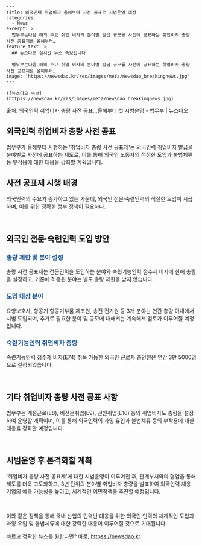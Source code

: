    ---
    title: 외국인력 취업비자 올해부터 사전 공표로 시범운영 예정
    categories:
      - News
    excerpt: >
      법무부는다음 해의 주요 취업 비자의 분야별 발급 규모를 사전에 공표하는 취업비자 총량 사전 공표제를 올해부터…
    feature_text: >
      ## 뉴스다오 실시간 뉴스 속보입니다.
    
      법무부는다음 해의 주요 취업 비자의 분야별 발급 규모를 사전에 공표하는 취업비자 총량 사전 공표제를 올해부터…
    image: 'https://newsdao.kr/res/images/meta/newsdao_breakingnews.jpg'
    ---
    
    ![뉴스다오 속보](httpss://newsdao.kr/res/images/meta/newsdao_breakingnews.jpg)

<p>출처: <a href="httpss://newsdao.kr/2935" rel="dofollow">외국인력 취업비자 총량 사전 공표…올해부터 첫 시범운영 - 법무부</a> | 뉴스다오</p>

<h2>외국인력 취업비자 총량 사전 공표</h2>

법무부가 올해부터 시행하는 '취업비자 총량 사전 공표제'는 외국인력 취업비자 발급을 분야별로 사전에 공표하는 제도로, 이를 통해 외국인 노동자의 적정한 도입과 불법체류 등 부작용에 대한 대응을 강화할 계획입니다.

<h2 data-ke-size="size26">사전 공표제 시행 배경</h2>
외국인력의 수요가 증가하고 있는 가운데, 외국인 전문·숙련인력의 적절한 도입이 시급하며, 이를 위한 정확한 정부 정책이 필요하다.

<p data-ke-size="size16">&nbsp;</p>

<h2 data-ke-size="size26">외국인 전문·숙련인력 도입 방안</h2>
<h3><b><span style="color: #1a5490;">총량 제한 및 분야 설정</span></b></h3>
총량 사전 공표제는 전문인력을 도입하는 분야와 숙련기능인력 점수제 비자에 한해 총량을 설정하고, 기존에 허용된 분야는 별도 총량 제한을 받지 않습니다.

<h3><b><span style="color: #1a5490;">도입 대상 분야</span></b></h3>
요양보호사, 항공기·항공기부품 제조원, 송전 전기원 등 3개 분야는 연간 총량 이내에서 시범 도입되며, 추가로 필요한 분야 및 규모에 대해서는 계속해서 검토가 이루어질 예정입니다.

<h3><b><span style="color: #1a5490;">숙련기능인력 취업비자 총량</span></b></h3>
숙련기능인력 점수제 비자(E74) 취득 가능한 외국인 근로자 총인원은 연간 3만 5000명으로 결정되었습니다.

<p data-ke-size="size16">&nbsp;</p>

<h2 data-ke-size="size26">기타 취업비자 총량 사전 공표 사항</h2>
법무부는 계절근로(E8), 비전문취업(E9), 선원취업(E10) 등의 취업비자도 총량을 설정하여 운영할 계획이며, 이를 통해 외국인력의 과잉 유입과 불법체류 등의 부작용에 대한 대응을 강화할 예정입니다.

<p data-ke-size="size16">&nbsp;</p>

<h2 data-ke-size="size26">시범운영 후 본격화할 계획</h2>
'취업비자 총량 사전 공표제'에 대한 시범운영이 이루어진 후, 관계부처와의 협업을 통해 제도를 더욱 고도화하고, 3년 단위의 분야별 취업비자 총량을 발표하여 외국인력 채용 기업의 예측 가능성을 높이고, 체계적인 이민정책을 추진할 예정입니다.

<p data-ke-size="size16">&nbsp;</p>

이와 같은 정책을 통해 국내 산업의 인력난 대응을 위한 외국인 인력의 체계적인 도입과 과잉 유입 및 불법체류에 대한 강력한 대응이 이루어질 것으로 기대됩니다. 

빠르고 정확한 뉴스를 원한다면? 바로, <a href="httpss://newsdao.kr" rel="dofollow">httpss://newsdao.kr</a>


    